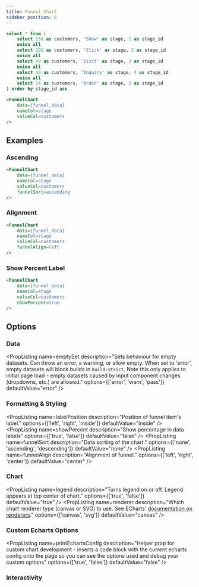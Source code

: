 ```yaml
---
title: Funnel Chart
sidebar_position: 6
---
```


```sql funnel_data
select * from (
    select 150 as customers, 'Show' as stage, 1 as stage_id
    union all
    select 102 as customers, 'Click' as stage, 2 as stage_id
    union all
    select 49 as customers, 'Visit' as stage, 3 as stage_id
    union all
    select 40 as customers, 'Inquiry' as stage, 4 as stage_id
    union all
    select 14 as customers, 'Order' as stage, 5 as stage_id
) order by stage_id asc
```

<DocTab>
    <div slot='preview'>
        <FunnelChart 
            data={funnel_data} 
            nameCol=stage
            valueCol=customers
        />
    </div>

```markdown
<FunnelChart 
    data={funnel_data} 
    nameCol=stage
    valueCol=customers
/>
```
</DocTab>

## Examples

### Ascending

<DocTab>
    <div slot='preview'>
        <FunnelChart 
            data={funnel_data} 
            nameCol=stage
            valueCol=customers
            funnelSort=ascending
        />
    </div>

```markdown
<FunnelChart 
    data={funnel_data} 
    nameCol=stage
    valueCol=customers
    funnelSort=ascending
/>
```
</DocTab>

### Alignment

<DocTab>
    <div slot='preview'>
        <FunnelChart 
            data={funnel_data} 
            nameCol=stage
            valueCol=customers
            funnelAlign=left
        />
    </div>

```markdown
<FunnelChart 
    data={funnel_data} 
    nameCol=stage
    valueCol=customers
    funnelAlign=left
/>
```
</DocTab>

### Show Percent Label

<DocTab>
    <div slot='preview'>
        <FunnelChart 
            data={funnel_data} 
            nameCol=stage
            valueCol=customers
            showPercent=true
        />
    </div>

```markdown
<FunnelChart 
    data={funnel_data} 
    nameCol=stage
    valueCol=customers
    showPercent=true
/>
```
</DocTab>

## Options

### Data

<PropListing
    name=data
    description="Query name, wrapped in curly braces"
    required=true
    options="query name"
/>
<PropListing
    name=nameCol
    description="Column to use for the name of the chart"
    required=true
    options="column name"
/>
<PropListing
    name=valueCol
    description="Column to use for the value of the chart"
    required=true
    options="column name"
/>
<PropListing
    name=emptySet
    description="Sets behaviour for empty datasets. Can throw an error, a warning, or allow empty. When set to 'error', empty datasets will block builds in `build:strict`. Note this only applies to initial page load - empty datasets caused by input component changes (dropdowns, etc.) are allowed."
    options={['error', 'warn', 'pass']}
    defaultValue="error"
/>
<PropListing
    name=emptyMessage
    description="Text to display when an empty dataset is received - only applies when `emptySet` is 'warn' or 'pass', or when the empty dataset is a result of an input component change (dropdowns, etc.)."
    options="string"
    defaultValue="No records"
/>

### Formatting & Styling

<PropListing
    name=valueFmt
    description="Format to use for `valueCol` (<a class=markdown href='/core-concepts/formatting'>see available formats<a/>)"
    options="Excel-style format | built-in format | custom format"
/>
<PropListing
    name=outlineColor
    description="Border color. Only accepts a single color."
    options="CSS name | hexademical | RGB | HSL"
    defaultValue="transparent"
/>
<PropListing
    name=outlineWidth
    description="Border Width. It should be a natural number."
    options="number"
    defaultValue="1"
/>
<PropListing
    name=labelPosition
    description="Position of funnel item's label."
    options={['left', 'right', 'inside']}
    defaultValue="inside"
/>
<PropListing
    name=showPercent
    description="Show percentage in data labels"
    options={['true', 'false']}
    defaultValue="false"
/>
<PropListing
    name=funnelSort
    description="Data sorting of the chart."
    options={['none', 'ascending', 'descending']}
    defaultValue="none"
/>
<PropListing
    name=funnelAlign
    description="Alignment of funnel."
    options={['left', 'right', 'center']}
    defaultValue="center"
/>
<PropListing
    name=colorPalette
    description="Array of custom colours to use for the chart. E.g., <code class=markdown>{`{['#cf0d06','#eb5752','#e88a87']}`}</code>"
    options="array of color strings (CSS name | hexademical | RGB | HSL)"
    defaultValue="built-in color palette"
/>

### Chart

<PropListing
    name=title
    description="Chart title. Appears at top left of chart."
    options="string"
/>
<PropListing
    name=subtitle
    description="Chart subtitle. Appears just under title."
    options="string"
/>
<PropListing
    name=legend
    description="Turns legend on or off. Legend appears at top center of chart."
    options={['true', 'false']}
    defaultValue="true"
/>
<PropListing
    name=renderer
    description="Which chart renderer type (canvas or SVG) to use. See ECharts' <a href='https://echarts.apache.org/handbook/en/best-practices/canvas-vs-svg/' class=markdown>documentation on renderers</a>."
    options={['canvas', 'svg']}
    defaultValue="canvas"
/>

### Custom Echarts Options

<PropListing
    name=echartsOptions
    description="Custom Echarts options to override the default options. See <a href='/components/charts/echarts-options/' class=markdown>reference page</a> for available options."
    options="{`{{exampleOption:'exampleValue'}}`}"
/>
<PropListing
    name=seriesOptions
    description="Custom Echarts options to override the default options for all series in the chart. This loops through the series to apply the settings rather than having to specify every series manually using `echartsOptions` See <a href='/components/charts/echarts-options/' class=markdown>reference page</a> for available options."
    options="{`{{exampleSeriesOption:'exampleValue'}}`}"
/>
<PropListing
    name=printEchartsConfig
    description="Helper prop for custom chart development - inserts a code block with the current echarts config onto the page so you can see the options used and debug your custom options"
    options={['true', 'false']}
    defaultValue="false"
/>


### Interactivity

<PropListing
    name=connectGroup
    description="Group name to connect this chart to other charts for synchronized tooltip hovering. Charts with the same `connectGroup` name will become connected"
/>
